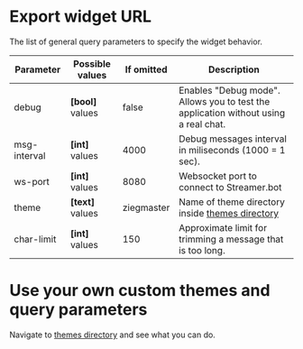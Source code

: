 # Export widget URL
The list of general query parameters to specify the widget behavior.

| **Parameter** | **Possible values** | If omitted | **Description** |
| ------ | ------ | ------ | ------ |
| debug | **[bool]** values | false | Enables "Debug mode". Allows you to test the application without using a real chat. |
| msg-interval | **[int]** values | 4000 | Debug messages interval in miliseconds (1000 = 1 sec). |
| ws-port | **[int]** values | 8080 | Websocket port to connect to Streamer.bot |
| theme | **[text]** values | ziegmaster | Name of theme directory inside [themes directory](https://github.com/TrueZiegmaster/ZiegmaChat/tree/beta/widget/themes) |
| char-limit | **[int]** values | 150 | Approximate limit for trimming a message that is too long. |

# Use your own custom themes and query parameters
Navigate to [themes directory](https://github.com/TrueZiegmaster/ZiegmaChat/tree/beta/widget/themes) and see what you can do.